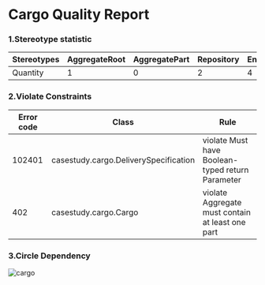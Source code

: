 # Cargo Quality Report
### 1.Stereotype statistic
| Stereotypes | AggregateRoot | AggregatePart | Repository | Entity | ValueObjet | Service | Specification|  Event   |
| ----------- | ------------  | ------------- | ---------- | ------ | ---------- | ------- |  ----------  | -------- |
| Quantity    |1|0|2|4|4|1|0|0|
### 2.Violate Constraints
|Error code|Class|Rule|
|----------|-----|----|
|102401|casestudy.cargo.DeliverySpecification|violate Must have Boolean-typed return Parameter|
|402|casestudy.cargo.Cargo|violate Aggregate must contain at least one part|
### 3.Circle Dependency 
![cargo](http://www.plantuml.com/plantuml/proxy?src=https://raw.githubusercontent.com/thorgits/Image/master/quality/cargo.puml)

